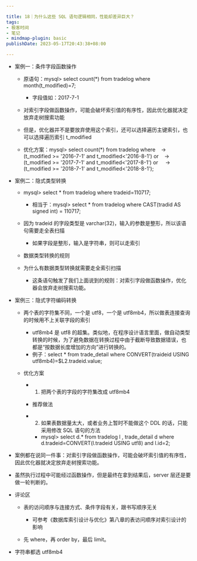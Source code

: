 ```yaml
---

title: 18｜为什么这些 SQL 语句逻辑相同，性能却差异巨大？
tags:
- 极客时间
- 笔记
- mindmap-plugin: basic
publishDate: 2023-05-17T20:43:38+08:00

---
```


- 案例一：条件字段函数操作

  - 原语句：mysql> select count(*) from tradelog where month(t_modified)=7;
  
    - 字段值如：2017-7-1
  
  - 对索引字段做函数操作，可能会破坏索引值的有序性，因此优化器就决定放弃走树搜索功能
  - 但是，优化器并不是要放弃使用这个索引，还可以选择遍历主键索引，也可以选择遍历索引 t_modified
  - 优化方案：mysql> select count(*) from tradelog where    -> (t_modified >= '2016-7-1' and t_modified<'2016-8-1') or    -> (t_modified >= '2017-7-1' and t_modified<'2017-8-1') or     -> (t_modified >= '2018-7-1' and t_modified<'2018-8-1');

- 案例二：隐式类型转换

  - mysql> select * from tradelog where tradeid=110717;
  
    - 相当于：mysql> select * from tradelog where CAST(tradid AS signed int) = 110717;
  
  - 因为 tradeid 的字段类型是 varchar(32)，输入的参数是整形，所以该语句需要走全表扫描
  
    - 如果字段是整形，输入是字符串，则可以走索引
  
  - 数据类型转换的规则
  - 为什么有数据类型转换就需要走全索引扫描
  
    - 这条语句触发了我们上面说到的规则：对索引字段做函数操作，优化器会放弃走树搜索功能。

- 案例三：隐式字符编码转换

  - 两个表的字符集不同，一个是 utf8，一个是 utf8mb4，所以做表连接查询的时候用不上关联字段的索引
  
    - utf8mb4 是 utf8 的超集。类似地，在程序设计语言里面，做自动类型转换的时候，为了避免数据在转换过程中由于截断导致数据错误，也都是“按数据长度增加的方向”进行转换的。
    - 例子：select * from trade_detail where CONVERT(traideid USING utf8mb4)=$L2.tradeid.value; 
  
  - 优化方案
  
    - 1. 把两个表的字段的字符集改成 utf8mb4
    
    - 推荐做法
    
    - 2. 如果表数据量太大，或者业务上暂时不能做这个 DDL 的话，只能采用修改 SQL 语句的方法
    
      - mysql> select d.* from tradelog l , trade_detail d where d.tradeid=CONVERT(l.tradeid USING utf8) and l.id=2; 

- 案例都在说同一件事：对索引字段做函数操作，可能会破坏索引值的有序性，因此优化器就决定放弃走树搜索功能。
- 虽然执行过程中可能经过函数操作，但是最终在拿到结果后，server 层还是要做一轮判断的。
- 评论区

  - 表的访问顺序与连接方式、条件字段有关，跟书写顺序无关
  
    - 可参考《数据库索引设计与优化》第八章的表访问顺序对索引设计的影响
  
  - 先 where，再 order by，最后 limit。
- 字符串都选 utf8mb4
